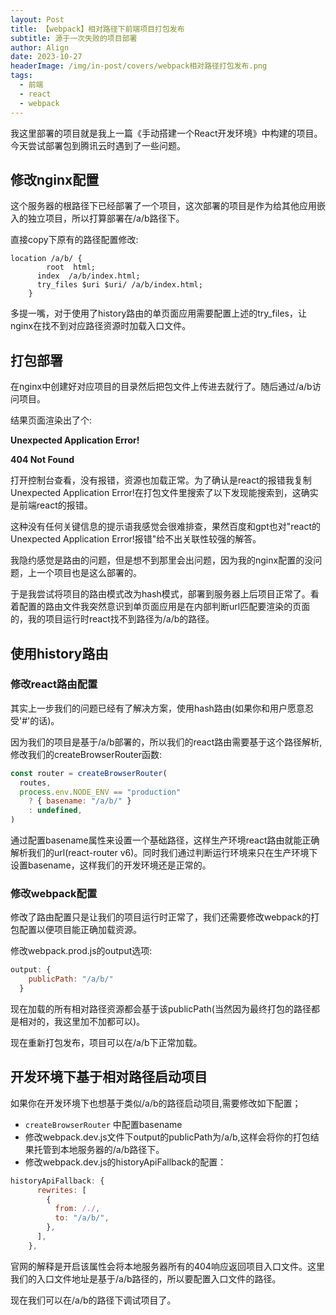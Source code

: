 ```yaml
---
layout: Post
title: 【webpack】相对路径下前端项目打包发布
subtitle: 源于一次失败的项目部署
author: Align
date: 2023-10-27
headerImage: /img/in-post/covers/webpack相对路径打包发布.png
tags:
  - 前端
  - react
  - webpack
---
```


我这里部署的项目就是我上一篇《手动搭建一个React开发环境》中构建的项目。今天尝试部署包到腾讯云时遇到了一些问题。

<!-- more -->

## 修改nginx配置

这个服务器的根路径下已经部署了一个项目，这次部署的项目是作为给其他应用嵌入的独立项目，所以打算部署在/a/b路径下。

直接copy下原有的路径配置修改:


```shell
location /a/b/ {
	    root  html;
      index  /a/b/index.html;
      try_files $uri $uri/ /a/b/index.html;
	}

```

多提一嘴，对于使用了history路由的单页面应用需要配置上述的try_files，让nginx在找不到对应路径资源时加载入口文件。

## 打包部署

在nginx中创建好对应项目的目录然后把包文件上传进去就行了。随后通过/a/b访问项目。

结果页面渲染出了个:

**Unexpected Application Error!**

**404 Not Found**

打开控制台查看，没有报错，资源也加载正常。为了确认是react的报错我复制Unexpected Application Error!在打包文件里搜索了以下发现能搜索到，这确实是前端react的报错。

这种没有任何关键信息的提示语我感觉会很难排查，果然百度和gpt也对"react的Unexpected Application Error!报错"给不出关联性较强的解答。

我隐约感觉是路由的问题，但是想不到那里会出问题，因为我的nginx配置的没问题，上一个项目也是这么部署的。

于是我尝试将项目的路由模式改为hash模式，部署到服务器上后项目正常了。看着配置的路由文件我突然意识到单页面应用是在内部判断url匹配要渲染的页面的，我的项目运行时react找不到路径为/a/b的路径。


## 使用history路由

### 修改react路由配置
其实上一步我们的问题已经有了解决方案，使用hash路由(如果你和用户愿意忍受'#'的话)。

因为我们的项目是基于/a/b部署的，所以我们的react路由需要基于这个路径解析,修改我们的createBrowserRouter函数:

```js
const router = createBrowserRouter(
  routes,
  process.env.NODE_ENV == "production"
    ? { basename: "/a/b/" }
    : undefined,
)
```

通过配置basename属性来设置一个基础路径，这样生产环境react路由就能正确解析我们的url(react-router v6)。同时我们通过判断运行环境来只在生产环境下设置basename，这样我们的开发环境还是正常的。

### 修改webpack配置

修改了路由配置只是让我们的项目运行时正常了，我们还需要修改webpack的打包配置以便项目能正确加载资源。

修改webpack.prod.js的output选项:

```js
output: {
    publicPath: "/a/b/"
  }
```
现在加载的所有相对路径资源都会基于该publicPath(当然因为最终打包的路径都是相对的，我这里加不加都可以)。


现在重新打包发布，项目可以在/a/b下正常加载。


## 开发环境下基于相对路径启动项目

如果你在开发环境下也想基于类似/a/b的路径启动项目,需要修改如下配置；

* `createBrowserRouter` 中配置basename
* 修改webpack.dev.js文件下output的publicPath为/a/b,这样会将你的打包结果托管到本地服务器的/a/b路径下。
* 修改webpack.dev.js的historyApiFallback的配置：

```js
historyApiFallback: {
      rewrites: [
        {
          from: /./,
          to: "/a/b/",
        },
      ],
    },
```

官网的解释是开启该属性会将本地服务器所有的404响应返回项目入口文件。这里我们的入口文件地址是基于/a/b路径的，所以要配置入口文件的路径。

现在我们可以在/a/b的路径下调试项目了。
